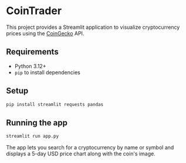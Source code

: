 # CoinTrader

This project provides a Streamlit application to visualize cryptocurrency prices using the [CoinGecko](https://www.coingecko.com/) API.

## Requirements

* Python 3.12+
* `pip` to install dependencies

## Setup

```bash
pip install streamlit requests pandas
```

## Running the app

```bash
streamlit run app.py
```

The app lets you search for a cryptocurrency by name or symbol and displays a 5-day USD price chart along with the coin's image.
